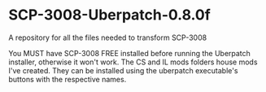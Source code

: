 # SCP-3008-Uberpatch-0.8.0f
A repository for all the files needed to transform SCP-3008

You MUST have SCP-3008 FREE installed before running the Uberpatch installer, otherwise it won't work.
The CS and IL mods folders house mods I've created. They can be installed using the uberpatch executable's buttons with the respective names. 
